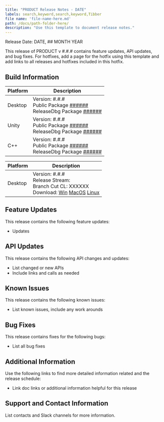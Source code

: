```yaml
---
title: "PRODUCT Release Notes - DATE" 
labels: search,keyword,search,keyword,Tibber
file name: 'file-name-here.md'
path: /docs/path-folder-here/
description: "Use this template to document release notes."
---
```


Release Date: DATE, ## MONTH YEAR  

This release of PRODUCT v #.#.# contains feature updates, API updates, and bug fixes. For hotfixes, add a page for the hotfix using this template and add links to all releases and hotfixes included in this hotfix. 

## Build Information

|Platform	| Description |
|---------|-----------------------------------------------------------------------|
| Desktop | Version: #.#.# <br/>Public Package [######](LINK) <br/> ReleaseDbg Package [######](LINK) |
| Unity   | Version: #.#.# <br/>Public Package [######](LINK) <br/> ReleaseDbg Package [######](LINK) |
| C++     | Version: #.#.# <br/>Public Package [######](LINK) <br/> ReleaseDbg Package [######](LINK) |


|Platform	| Description |
|---------|-----------------------------------------------------------------------|
| Desktop | Version: #.#.# <br/>Release Stream: <br/>Branch Cut CL: XXXXXX <br/>Download: [Win](LINK) [MacOS](LINK) [Linux](LINK) |

## Feature Updates

This release contains the following feature updates:

* Updates

## API Updates  

This release contains the following API changes and updates:

* List changed or new APIs
* Include links and calls as needed

## Known Issues

This release contains the following known issues:

* List known issues, include any work arounds

## Bug Fixes  

This release contains fixes for the following bugs:

* List all bug fixes

## Additional Information  

Use the following links to find more detailed information related and the release schedule:

* Link doc links or additional information helpful for this release

## Support and Contact Information

List contacts and Slack channels for more information.
